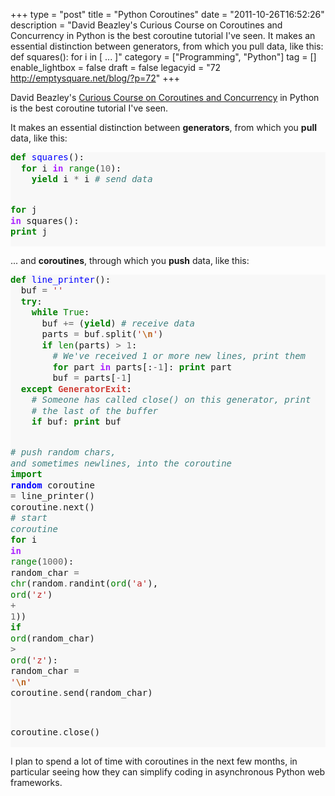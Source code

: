 +++
type = "post"
title = "Python Coroutines"
date = "2011-10-26T16:52:26"
description = "David Beazley's Curious Course on Coroutines and Concurrency in Python is the best coroutine tutorial I've seen. It makes an essential distinction between generators, from which you pull data, like this: def squares(): for i in [ ... ]"
category = ["Programming", "Python"]
tag = []
enable_lightbox = false
draft = false
legacyid = "72 http://emptysquare.net/blog/?p=72"
+++

<p>David Beazley's <a href="http://www.dabeaz.com/coroutines/index.html">Curious Course on Coroutines and
Concurrency</a> in Python is
the best coroutine tutorial I've seen.</p>
<p>It makes an essential distinction between <strong>generators</strong>, from which you <strong>pull</strong> data, like this:</p>

<div class="codehilite" style="background: #f8f8f8"><pre style="line-height: 125%"><span style="color: #008000; font-weight: bold">def</span> <span style="color: #0000FF">squares</span>():
  <span style="color: #008000; font-weight: bold">for</span> i <span style="color: #AA22FF; font-weight: bold">in</span> <span style="color: #008000">range</span>(<span style="color: #666666">10</span>):
    <span style="color: #008000; font-weight: bold">yield</span> i <span style="color: #666666">*</span> i <span style="color: #408080; font-style: italic"># send data</span>

<span style="color: #008000; font-weight: bold">for</span> j <span style="color: #AA22FF; font-weight: bold">in</span> squares():
  <span style="color: #008000; font-weight: bold">print</span> j
</pre></div>


<p>... and <strong>coroutines</strong>, through which you <strong>push</strong> data, like this:</p>
<div class="codehilite" style="background: #f8f8f8"><pre style="line-height: 125%"><span style="color: #008000; font-weight: bold">def</span> <span style="color: #0000FF">line_printer</span>():
  buf <span style="color: #666666">=</span> <span style="color: #BA2121">&#39;&#39;</span>
  <span style="color: #008000; font-weight: bold">try</span>:
    <span style="color: #008000; font-weight: bold">while</span> <span style="color: #008000">True</span>:
      buf <span style="color: #666666">+=</span> (<span style="color: #008000; font-weight: bold">yield</span>) <span style="color: #408080; font-style: italic"># receive data</span>
      parts <span style="color: #666666">=</span> buf<span style="color: #666666">.</span>split(<span style="color: #BA2121">&#39;</span><span style="color: #BB6622; font-weight: bold">\n</span><span style="color: #BA2121">&#39;</span>)
      <span style="color: #008000; font-weight: bold">if</span> <span style="color: #008000">len</span>(parts) <span style="color: #666666">&gt;</span> <span style="color: #666666">1</span>:
        <span style="color: #408080; font-style: italic"># We&#39;ve received 1 or more new lines, print them</span>
        <span style="color: #008000; font-weight: bold">for</span> part <span style="color: #AA22FF; font-weight: bold">in</span> parts[:<span style="color: #666666">-1</span>]: <span style="color: #008000; font-weight: bold">print</span> part
        buf <span style="color: #666666">=</span> parts[<span style="color: #666666">-1</span>]
  <span style="color: #008000; font-weight: bold">except</span> <span style="color: #D2413A; font-weight: bold">GeneratorExit</span>:
    <span style="color: #408080; font-style: italic"># Someone has called close() on this generator, print</span>
    <span style="color: #408080; font-style: italic"># the last of the buffer</span>
    <span style="color: #008000; font-weight: bold">if</span> buf: <span style="color: #008000; font-weight: bold">print</span> buf

<span style="color: #408080; font-style: italic"># push random chars, and sometimes newlines, into the coroutine</span>
<span style="color: #008000; font-weight: bold">import</span> <span style="color: #0000FF; font-weight: bold">random</span>
coroutine <span style="color: #666666">=</span> line_printer()
coroutine<span style="color: #666666">.</span>next() <span style="color: #408080; font-style: italic"># start coroutine</span>
<span style="color: #008000; font-weight: bold">for</span> i <span style="color: #AA22FF; font-weight: bold">in</span> <span style="color: #008000">range</span>(<span style="color: #666666">1000</span>):
  random_char <span style="color: #666666">=</span> <span style="color: #008000">chr</span>(random<span style="color: #666666">.</span>randint(<span style="color: #008000">ord</span>(<span style="color: #BA2121">&#39;a&#39;</span>), <span style="color: #008000">ord</span>(<span style="color: #BA2121">&#39;z&#39;</span>) <span style="color: #666666">+</span> <span style="color: #666666">1</span>))
  <span style="color: #008000; font-weight: bold">if</span> <span style="color: #008000">ord</span>(random_char) <span style="color: #666666">&gt;</span> <span style="color: #008000">ord</span>(<span style="color: #BA2121">&#39;z&#39;</span>):
    random_char <span style="color: #666666">=</span> <span style="color: #BA2121">&#39;</span><span style="color: #BB6622; font-weight: bold">\n</span><span style="color: #BA2121">&#39;</span>
  coroutine<span style="color: #666666">.</span>send(random_char)

coroutine<span style="color: #666666">.</span>close()
</pre></div>


<p>I plan to spend a lot of time with coroutines in the next few months, in particular seeing how they can simplify coding in asynchronous Python web frameworks.</p>
